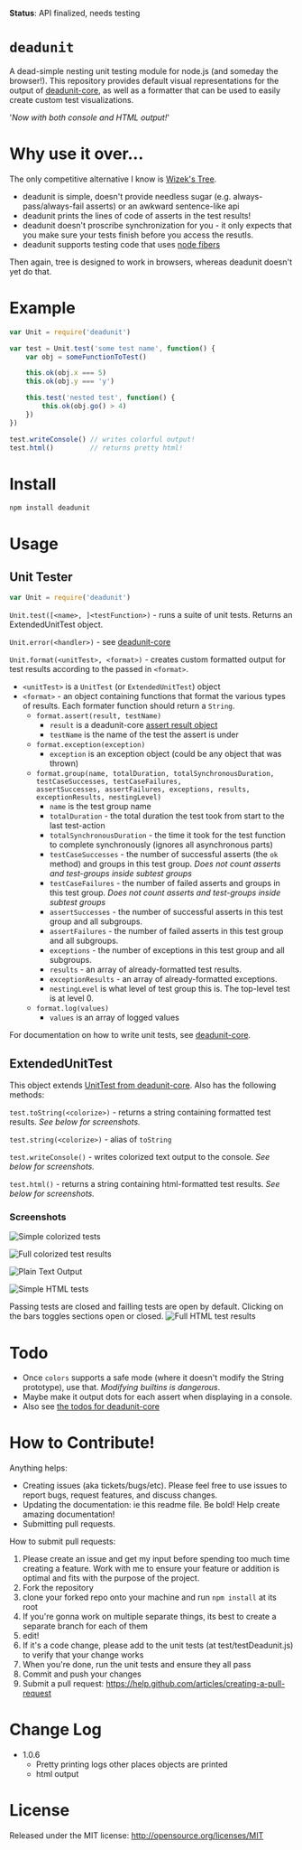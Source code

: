 **Status**: API finalized, needs testing

`deadunit`
========

A dead-simple nesting unit testing module for node.js (and someday the browser!). 
This repository provides default visual representations for the output of [deadunit-core](https://github.com/fresheneesz/deadunitCore),
  as well as a formatter that can be used to easily create custom test visualizations.

'*Now with both console and HTML output!*'

Why use it over...
==================

The only competitive alternative I know is [Wizek's Tree](https://github.com/Wizek/Tree).

* deadunit is simple, doesn't provide needless sugar (e.g. always-pass/always-fail asserts) or an awkward sentence-like api
* deadunit prints the lines of code of asserts in the test results!
* deadunit doesn't proscribe synchronization for you - it only expects that you make sure your tests finish before you access the resutls.
* deadunit supports testing code that uses [node fibers](https://github.com/laverdet/node-fibers)

Then again, tree is designed to work in browsers, whereas deadunit doesn't yet do that.

Example
=======

```javascript
var Unit = require('deadunit')

var test = Unit.test('some test name', function() {
    var obj = someFunctionToTest()

    this.ok(obj.x === 5)
    this.ok(obj.y === 'y')

    this.test('nested test', function() {
        this.ok(obj.go() > 4)
    })
})

test.writeConsole() // writes colorful output!
test.html()         // returns pretty html!
```

Install
=======

```
npm install deadunit
```

Usage
=====

Unit Tester
-----------

```javascript
var Unit = require('deadunit')
```

`Unit.test([<name>, ]<testFunction>)` - runs a suite of unit tests. Returns an ExtendedUnitTest object.

`Unit.error(<handler>)` - see [deadunit-core](https://github.com/fresheneesz/deadunitCore#usage)

`Unit.format(<unitTest>, <format>)` - creates custom formatted output for test results according to the passed in `<format>`.

* `<unitTest>` is a `UnitTest` (or `ExtendedUnitTest`) object
* `<format>` - an object containing functions that format the various types of results. Each formater function should return a `String`.
    * `format.assert(result, testName)`
    	* `result` is a deadunit-core [assert result object](https://github.com/fresheneesz/deadunitCore#assert)
        * `testName` is the name of the test the assert is under
    * `format.exception(exception)`
        * `exception` is an exception object (could be any object that was thrown)
    * `format.group(name, totalDuration, totalSynchronousDuration, testCaseSuccesses, testCaseFailures,`  
       `assertSuccesses, assertFailures, exceptions, results, exceptionResults, nestingLevel)`
       * `name` is the test group name
       * `totalDuration` - the total duration the test took from start to the last test-action
       * `totalSynchronousDuration` - the time it took for the test function to complete synchronously (ignores all asynchronous parts)
       * `testCaseSuccesses` - the number of successful asserts (the `ok` method) and groups in this test group. *Does not count asserts and test-groups inside subtest groups*
       * `testCaseFailures` - the number of failed asserts and groups in this test group. *Does not count asserts and test-groups inside subtest groups*
       * `assertSuccesses` - the number of successful asserts in this test group and all subgroups.
       * `assertFailures` - the number of failed asserts in this test group and all subgroups.
       * `exceptions` - the number of exceptions in this test group and all subgroups.
       * `results` - an array of already-formatted test results.
       * `exceptionResults` - an array of already-formatted exceptions.
       * `nestingLevel` is what level of test group this is. The top-level test is at level 0.
    * `format.log(values)`
    	* `values` is an array of logged values

For documentation on how to write unit tests, see [deadunit-core](https://github.com/fresheneesz/deadunitCore).

ExtendedUnitTest
----------------

This object extends [UnitTest from deadunit-core](https://github.com/fresheneesz/deadunitCore#unittest). Also has the following methods:

`test.toString(<colorize>)` - returns a string containing formatted test results. *See below for screenshots.*

`test.string(<colorize>)` - alias of `toString`

`test.writeConsole()` - writes colorized text output to the console. *See below for screenshots.*

`test.html()` - returns a string containing html-formatted test results. *See below for screenshots.*

### Screenshots ###

![Simple colorized tests](screenshots/SimpleTestsColorized.png "Simple colorized tests")

![Full colorized test results](screenshots/FullTestColorized.png "Full colorized test results")

![Plain Text Output](screenshots/PlainTextScreenshot.png "Plain Text Output")

![Simple HTML tests](screenshots/SimpleTestsHtml.png "Simple HTML tests")

Passing tests are closed and failling tests are open by default. Clicking on the bars toggles sections open or closed.
![Full HTML test results](screenshots/FullTestHtml.png "Full HTML test results")

Todo
====

* Once `colors` supports a safe mode (where it doesn't modify the String prototype), use that. *Modifying builtins is dangerous*.
* Maybe make it output dots for each assert when displaying in a console.
* Also see [the todos for deadunit-core](https://github.com/fresheneesz/deadunitCore#to-do)

How to Contribute!
============

Anything helps:

* Creating issues (aka tickets/bugs/etc). Please feel free to use issues to report bugs, request features, and discuss changes.
* Updating the documentation: ie this readme file. Be bold! Help create amazing documentation!
* Submitting pull requests.

How to submit pull requests:

1. Please create an issue and get my input before spending too much time creating a feature. Work with me to ensure your feature or addition is optimal and fits with the purpose of the project.
2. Fork the repository
3. clone your forked repo onto your machine and run `npm install` at its root
4. If you're gonna work on multiple separate things, its best to create a separate branch for each of them
5. edit!
6. If it's a code change, please add to the unit tests (at test/testDeadunit.js) to verify that your change works
7. When you're done, run the unit tests and ensure they all pass
8. Commit and push your changes
9. Submit a pull request: https://help.github.com/articles/creating-a-pull-request

Change Log
=========

* 1.0.6
  * Pretty printing logs other places objects are printed
  * html output

License
=======
Released under the MIT license: http://opensource.org/licenses/MIT

